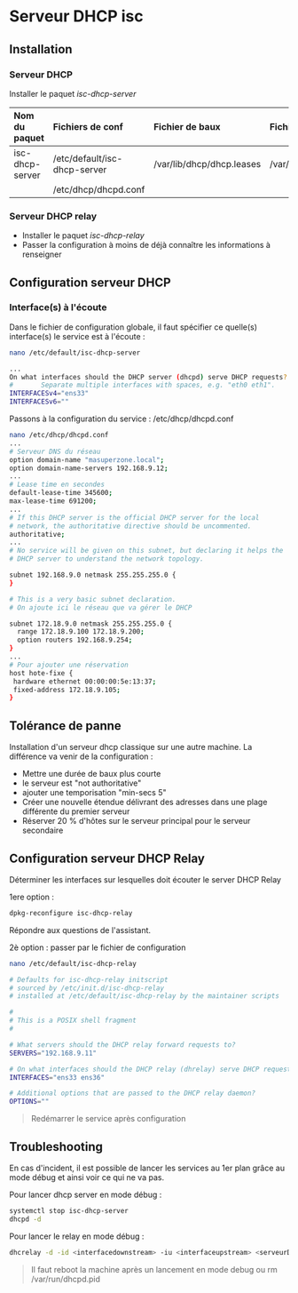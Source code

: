 # Serveur DHCP isc
## Installation

### Serveur DHCP

Installer le paquet *isc-dhcp-server*

| Nom du paquet   | Fichiers de conf             | Fichier de baux           | Fichier journal |
| :-------------- | :--------------------------- | :------------------------ | :-------------- |
| isc-dhcp-server | /etc/default/isc-dhcp-server | /var/lib/dhcp/dhcp.leases | /var/log/syslog |
|                 | /etc/dhcp/dhcpd.conf         |                           |                 |

### Serveur DHCP relay

- Installer le paquet *isc-dhcp-relay*
- Passer la configuration à moins de déjà connaître les informations à renseigner

## Configuration serveur DHCP

### Interface(s) à l'écoute

Dans le fichier de configuration globale, il faut spécifier ce quelle(s) interface(s) le service est à l'écoute :

```bash
nano /etc/default/isc-dhcp-server

...
On what interfaces should the DHCP server (dhcpd) serve DHCP requests?
#       Separate multiple interfaces with spaces, e.g. "eth0 eth1".
INTERFACESv4="ens33"
INTERFACESv6=""
```

Passons à la configuration du service : /etc/dhcp/dhcpd.conf

```bash
nano /etc/dhcp/dhcpd.conf
...
# Serveur DNS du réseau
option domain-name "masuperzone.local";
option domain-name-servers 192.168.9.12;
...
# Lease time en secondes
default-lease-time 345600;
max-lease-time 691200;
...
# If this DHCP server is the official DHCP server for the local
# network, the authoritative directive should be uncommented.
authoritative;
...
# No service will be given on this subnet, but declaring it helps the 
# DHCP server to understand the network topology.

subnet 192.168.9.0 netmask 255.255.255.0 {
}

# This is a very basic subnet declaration.
# On ajoute ici le réseau que va gérer le DHCP

subnet 172.18.9.0 netmask 255.255.255.0 {
  range 172.18.9.100 172.18.9.200;
  option routers 192.168.9.254;
}
...
# Pour ajouter une réservation
host hote-fixe {
 hardware ethernet 00:00:00:5e:13:37;
 fixed-address 172.18.9.105;
}
```

## Tolérance de panne

Installation d'un serveur dhcp classique sur une autre machine. La différence va venir de la configuration : 

- Mettre une durée de baux plus courte
- le serveur est "not authoritative"
- ajouter une temporisation "min-secs 5"
- Créer une nouvelle étendue délivrant des adresses dans une plage différente du premier serveur
- Réserver 20 % d'hôtes sur le serveur principal pour le serveur secondaire

## Configuration serveur DHCP Relay

Déterminer les interfaces sur lesquelles doit écouter le server DHCP Relay

1ere option :

```bash
dpkg-reconfigure isc-dhcp-relay
```
Répondre aux questions de l'assistant.

2è option : passer par le fichier de configuration

```bash
nano /etc/default/isc-dhcp-relay

# Defaults for isc-dhcp-relay initscript
# sourced by /etc/init.d/isc-dhcp-relay
# installed at /etc/default/isc-dhcp-relay by the maintainer scripts

#
# This is a POSIX shell fragment
#

# What servers should the DHCP relay forward requests to?
SERVERS="192.168.9.11"

# On what interfaces should the DHCP relay (dhrelay) serve DHCP requests?
INTERFACES="ens33 ens36"

# Additional options that are passed to the DHCP relay daemon?
OPTIONS=""
```
> Redémarrer le service après configuration

## Troubleshooting

En cas d'incident, il est possible de lancer les services au 1er plan grâce au mode débug et ainsi voir ce qui ne va pas. 

Pour lancer dhcp server en mode débug :

```bash
systemctl stop isc-dhcp-server
dhcpd -d
```

Pour lancer le relay en mode débug :

```bash
dhcrelay -d -id <interfacedownstream> -iu <interfaceupstream> <serveurDHCPajoindre>
```

> Il faut reboot la machine après un lancement en mode debug ou rm /var/run/dhcpd.pid
